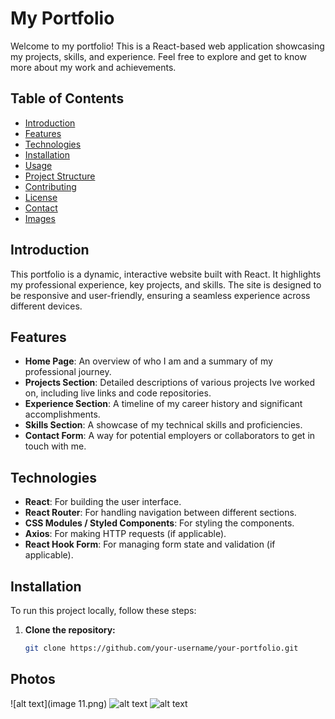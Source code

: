 # My Portfolio

Welcome to my portfolio! This is a React-based web application showcasing my projects, skills, and experience. Feel free to explore and get to know more about my work and achievements.

## Table of Contents

- [Introduction](#introduction)
- [Features](#features)
- [Technologies](#technologies)
- [Installation](#installation)
- [Usage](#usage)
- [Project Structure](#project-structure)
- [Contributing](#contributing)
- [License](#license)
- [Contact](#contact)
- [Images](#Photos)

## Introduction

This portfolio is a dynamic, interactive website built with React. It highlights my professional experience, key projects, and skills. The site is designed to be responsive and user-friendly, ensuring a seamless experience across different devices.

## Features

- **Home Page**: An overview of who I am and a summary of my professional journey.
- **Projects Section**: Detailed descriptions of various projects Ive worked on, including live links and code repositories.
- **Experience Section**: A timeline of my career history and significant accomplishments.
- **Skills Section**: A showcase of my technical skills and proficiencies.
- **Contact Form**: A way for potential employers or collaborators to get in touch with me.

## Technologies

- **React**: For building the user interface.
- **React Router**: For handling navigation between different sections.
- **CSS Modules / Styled Components**: For styling the components.
- **Axios**: For making HTTP requests (if applicable).
- **React Hook Form**: For managing form state and validation (if applicable).

## Installation

To run this project locally, follow these steps:

1. **Clone the repository:**

   ```bash
   git clone https://github.com/your-username/your-portfolio.git


## Photos
![alt text](image 11.png)
![alt text](image1.png)
![alt text](image1.png)
